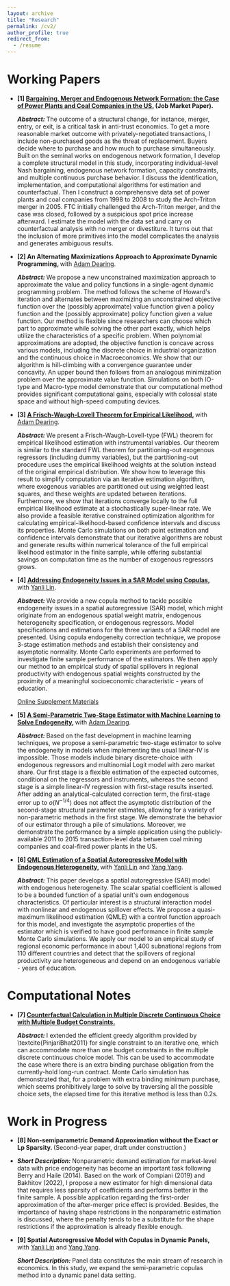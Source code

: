 ```yaml
---
layout: archive
title: "Research"
permalink: /cv2/
author_profile: true
redirect_from:
  - /resume
---
```


Working Papers
======
* <b> [1] [Bargaining, Merger and Endogenous Network Formation: the Case of Power Plants and Coal Companies in the US.](https://yichun92.github.io/files/My_JMP.pdf) </b> <b> (Job Market Paper). </b>

  <i> <b> Abstract: </b> </i> The outcome of a structural change, for instance, merger, entry, or exit, is a critical task in anti-trust economics. To get a more reasonable market outcome with privately-negotiated transactions, I include non-purchased goods as the threat of replacement. Buyers decide where to purchase and how much to purchase simultaneously. Built on the seminal works on endogenous network formation, I develop a complete structural model in this study, incorporating individual-level Nash bargaining, endogenous network formation, capacity constraints, and multiple continuous purchase behavior. I discuss the identification, implementation, and computational algorithms for estimation and counterfactual. Then I construct a comprehensive data set of power plants and coal companies from 1998 to 2008 to study the Arch-Triton merger in 2005. FTC initially challenged the Arch-Triton merger, and the case was closed, followed by a suspicious spot price increase afterward. I estimate the model with the data set and carry on counterfactual analysis with no merger or divestiture. It turns out that the inclusion of more primitives into the model complicates the analysis and generates ambiguous results.
  
* <b> [2] An Alternating Maximizations Approach to Approximate Dynamic Programming, </b> with [Adam Dearing](https://www.johnson.cornell.edu/faculty-research/faculty/aed237/). 

  <i> <b> Abstract: </b> </i> We propose a new unconstrained maximization approach to approximate the value and policy functions in a single-agent dynamic programming problem. The method follows the scheme of Howard's iteration and alternates between maximizing an unconstrained objective function over the (possibly approximate) value function given a policy function and the (possibly approximate) policy function given a value function. Our method is flexible since researchers can choose which part to approximate while solving the other part exactly, which helps utilize the characteristics of a specific problem. When polynomial approximations are adopted, the objective function is concave across various models, including the discrete choice in industrial organization and the continuous choice in Macroeconomics. We show that our algorithm is hill-climbing with a convergence guarantee under concavity. An upper bound then follows from an analogous minimization problem over the approximate value function. Simulations on both IO-type and Macro-type model demonstrate that our computational method provides significant computational gains, especially with colossal state space and without high-speed computing devices. 

* <b> [3] [A Frisch-Waugh-Lovell Theorem for Empirical Likelihood](https://yichun92.github.io/files/FWL_EL_writeup.pdf), </b> with [Adam Dearing](https://www.johnson.cornell.edu/faculty-research/faculty/aed237/). 
  
  <i> <b> Abstract: </b> </i> We present a Frisch-Waugh-Lovell-type (FWL) theorem for empirical likelihood estimation with instrumental variables. Our theorem is similar to the standard FWL theorem for partitioning-out exogenous regressors (including dummy variables), but the partitioning-out procedure uses the empirical likelihood weights at the solution instead of the original empirical distribution. We show how to leverage this result to simplify computation via an iterative estimation algorithm, where exogenous variables are partitioned out using weighted least squares, and these weights are updated between iterations. Furthermore, we show that iterations converge locally to the full empirical likelihood estimate at a stochastically super-linear rate. We also provide a feasible iterative constrained optimization algorithm for calculating empirical-likelihood-based confidence intervals and discuss its properties. Monte Carlo simulations on both point estimation and confidence intervals demonstrate that our iterative algorithms are robust and generate results within numerical tolerance of the full empirical likelihood estimator in the finite sample, while offering substantial savings on computation time as the number of exogenous regressors grows. 
        
* <b> [4] [Addressing Endogeneity Issues in a SAR Model using Copulas](https://yichun92.github.io/files/Copulas_LinSong.pdf),</b> with [Yanli Lin](https://www.yanlilinecon.com/). 
  
  <i> <b> Abstract: </b> </i> We provide a new copula method to tackle possible endogeneity issues in a spatial autoregressive (SAR) model, which might originate from an endogenous spatial weight matrix, endogenous heterogeneity specification, or endogenous regressors. Model specifications and estimations for the three variants of a SAR model are presented. Using copula endogeneity correction technique, we propose 3-stage estimation methods and establish their consistency and asymptotic normality. Monte Carlo experiments are performed to investigate finite sample performance of the estimators. We then apply our method to an empirical study of spatial spillovers in regional productivity with endogenous spatial weights constructed by the proximity of a meaningful socioeconomic characteristic - years of education. 
    
  [Online Supplement Materials](https://yichun92.github.io/files/Copulas_LinSong_supplement.pdf)
  
* <b> [5] [A Semi-Parametric Two-Stage Estimator with Machine Learning to Solve Endogeneity](https://yichun92.github.io/files/MLFirstStage.pdf), </b> with [Adam Dearing](https://www.johnson.cornell.edu/faculty-research/faculty/aed237/). 
    
  <i> <b> Abstract: </b> </i> Based on the fast development in machine learning techniques, we propose a semi-parametric two-stage estimator to solve the endogeneity in models when implementing the usual linear-IV is impossible. Those models include binary discrete-choice with endogenous regressors and multinomial Logit model with zero market share. Our first stage is a flexible estimation of the expected outcomes, conditional on the regressors and instruments, whereas the second stage is a simple linear-IV regression with first-stage results inserted. After adding an analytical-calculated correction term, the first-stage error up to $o(N^{-1/4})$ does not affect the asymptotic distribution of the second-stage structural parameter estimates, allowing for a variety of non-parametric methods in the first stage. We demonstrate the behavior of our estimator through a pile of simulations. Moreover, we demonstrate the performance by a simple application using the publicly-available 2011 to 2015 transaction-level data between coal mining companies and coal-fired power plants in the US. 
    
* <b> [6] [QML Estimation of a Spatial Autoregressive Model with Endogenous Heterogeneity](https://yichun92.github.io/files/EHSAR.pdf), </b> with [Yanli Lin](https://www.yanlilinecon.com/) and [Yang Yang](https://maximyang.wixsite.com/mysite). 

  <i> <b> Abstract: </b> </i> This paper develops a spatial autoregressive (SAR) model with endogenous heterogeneity. The scalar spatial coefficient is allowed to be a bounded function of a spatial unit's own endogenous characteristics. Of particular interest is a structural interaction model with nonlinear and endogenous spillover effects. We propose a quasi-maximum likelihood estimation (QMLE) with a control function approach for this model, and investigate the asymptotic properties of the estimator which is verified to have good performance in finite sample Monte Carlo simulations. We apply our model to an empirical study of regional economic performance in about 1,400 subnational regions from 110 different countries and detect that the spillovers of regional productivity are heterogeneous and depend on an endogenous variable - years of education.

Computational Notes
======
* <b> [7] [Counterfactual Calculation in Multiple Discrete Continuous Choice with Multiple Budget Constraints.](https://yichun92.github.io/files/Computational_notes_1.pdf)</b> 

  <i> <b> Abstract: </b> </i> I extended the efficient greedy algorithm provided by \textcite{PinjariBhat2011} for single constraint to an iterative one, which can accommodate more than one budget constraints in the multiple discrete continuous choice model. This can be used to accommodate the case where there is an extra binding purchase obligation from the currently-hold long-run contract. Monte Carlo simulation has demonstrated that, for a problem with extra binding minimum purchase, which seems prohibitively large to solve by traversing all the possible choice sets, the elapsed time for this iterative method is less than 0.2s. 

Work in Progress
======
* <b> [8] Non-semiparametric Demand Approximation without the Exact or Lp Sparsity. </b> (Second-year paper, draft under construction.)
* 
  <i> <b> Short Description: </b> </i> Nonparametric demand estimation for market-level data with price endogeneity has become an important task following Berry and Haile (2014). Based on the work of Compiani (2019) and Bakhitov (2022), I propose a new estimator for high dimensional data that requires less sparsity of coefficients and performs better in the finite sample. A possible application regarding the first-order approximation of the after-merger price effect is provided. Besides, the importance of having shape restrictions in the nonparametric estimation is discussed, where the penalty tends to be a substitute for the shape restrictions if the approximation is already flexible enough. 

* <b> [9] Spatial Autoregressive Model with Copulas in Dynamic Panels, </b> with [Yanli Lin](http://academicpages.github.io/files/paper1.pdf) and [Yang Yang](https://maximyang.wixsite.com/mysite).

  <i> <b> Short Description: </b> </i> Panel data constitutes the main stream of research in economics. In this study, we expand the semi-parametric copulas method into a dynamic panel data setting. 
  
